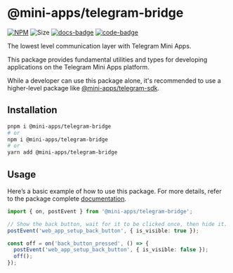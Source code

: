 # @mini-apps/telegram-bridge

[code-badge]: https://img.shields.io/badge/source-black?logo=github

[docs-badge]: https://img.shields.io/badge/documentation-blue?logo=gitbook&logoColor=white

[link]: https://github.com/platformer-hq/platformer-monorepo/tree/master/mini-apps/telegram-bridge

[docs-link]: https://docs.mini-apps.store/packages/mini-apps-telegram-bridge

[npm-link]: https://npmjs.com/package/@mini-apps/telegram-bridge

[npm-badge]: https://img.shields.io/npm/v/@mini-apps/telegram-bridge?logo=npm

[size-badge]: https://img.shields.io/bundlephobia/minzip/@mini-apps/telegram-bridge

[![NPM][npm-badge]][npm-link]
![Size][size-badge]
[![docs-badge]][docs-link]
[![code-badge]][link]

The lowest level communication layer with Telegram Mini Apps.

This package provides fundamental utilities and types for developing applications on the Telegram Mini Apps platform.

While a developer can use this package alone, it's recommended to use a higher-level package
like [@mini-apps/telegram-sdk](https://docs.mini-apps.store/packages/mini-apps-telegram-sdk).

## Installation

```bash
pnpm i @mini-apps/telegram-bridge
# or
npm i @mini-apps/telegram-bridge
# or
yarn add @mini-apps/telegram-bridge
```

## Usage

Here’s a basic example of how to use this package. For more details, refer to the package complete
[documentation](https://docs.mini-apps.store/packages/mini-apps-telegram-bridge).

```ts
import { on, postEvent } from '@mini-apps/telegram-bridge';

// Show the back button, wait for it to be clicked once, then hide it.
postEvent('web_app_setup_back_button', { is_visible: true });

const off = on('back_button_pressed', () => {
  postEvent('web_app_setup_back_button', { is_visible: false });
  off();
});
```
